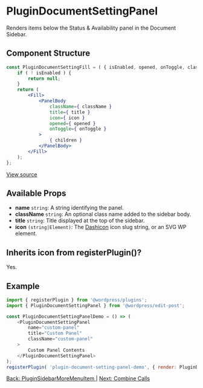 # PluginDocumentSettingPanel
Renders items below the Status & Availability panel in the Document Sidebar.

## Component Structure ##
```jsx
const PluginDocumentSettingFill = ( { isEnabled, opened, onToggle, className, title, icon, children } ) => {
	if ( ! isEnabled ) {
		return null;
	}
	return (
		<Fill>
			<PanelBody
				className={ className }
				title={ title }
				icon={ icon }
				opened={ opened }
				onToggle={ onToggle }
			>
				{ children }
			</PanelBody>
		</Fill>
	);
};
```
[View source](https://github.com/WordPress/gutenberg/blob/trunk/packages/edit-post/src/components/sidebar/plugin-document-setting-panel/index.js)

## Available Props
* __name__ `string`: A string identifying the panel.
* __className__ `string`: An optional class name added to the sidebar body.
* __title__ `string`: Title displayed at the top of the sidebar.
* __icon__ `(string|Element)`: The [Dashicon](https://developer.wordpress.org/resource/dashicons/) icon slug string, or an SVG WP element.

 ## Inherits icon from registerPlugin()?
Yes.

## Example
```js
import { registerPlugin } from '@wordpress/plugins';
import { PluginDocumentSettingPanel } from '@wordpress/edit-post';

const PluginDocumentSettingPanelDemo = () => (
	<PluginDocumentSettingPanel
		name="custom-panel"
		title="Custom Panel"
		className="custom-panel"
	>
		Custom Panel Contents
	</PluginDocumentSettingPanel>
);
registerPlugin( 'plugin-document-setting-panel-demo', { render: PluginDocumentSettingPanelDemo, icon: 'palmtree' } );
```
[Back: PluginSidebarMoreMenuItem ](./plugin-sidebar-more-menu-item.md) | [Next: Combine Calls ](./combine-them.md)

